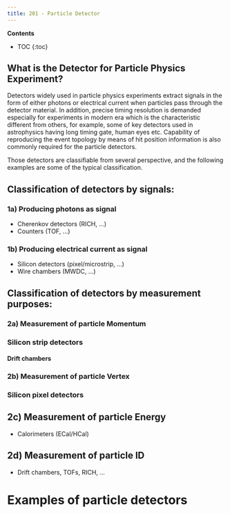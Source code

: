 ```yaml
---
title: 201 - Particle Detector  
---
```


**Contents**
* TOC
{:toc}

## What is the Detector for Particle Physics Experiment?
Detectors widely used in particle physics experiments extract signals in the
form of either photons or electrical current when particles pass through the detector material.
In addition, precise timing resolution is demanded especially for experiments in modern era
which is the characteristic different from others, for example,  some of key detectors
used in astrophysics having long timing gate, human eyes etc.
Capability of reproducing the event topology by means of hit position information
is also commonly required for the particle detectors.   <br>

Those detectors are classifiable from several perspective, and the following examples are some of the typical classification. <br>


## Classification of detectors by signals:          <br>
### 1a) Producing photons as signal
  - Cherenkov detectors (RICH, ...)            
  - Counters (TOF, ...)                                   
### 1b) Producing electrical current as signal   
  - Silicon detectors (pixel/microstrip, ...)                   
  - Wire chambers (MWDC, ...)                                 

## Classification of detectors by measurement purposes:   
### 2a) Measurement of particle Momentum  <br>
### Silicon strip detectors
#### Drift chambers  

### 2b) Measurement of particle Vertex    <br>
### Silicon pixel detectors

## 2c) Measurement of particle Energy    <br>
  - Calorimeters (ECal/HCal)

## 2d) Measurement of particle ID        <br>  
  - Drift chambers, TOFs, RICH, ...


# Examples of particle detectors
